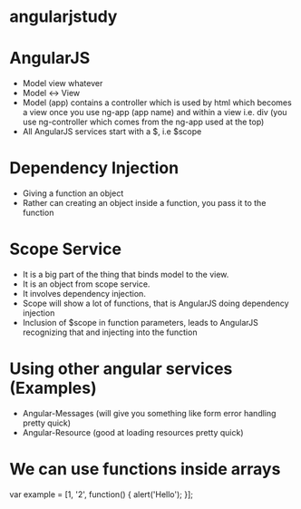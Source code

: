 # angularjstudy

# AngularJS 
- Model view whatever
- Model <-> View
- Model (app) contains a controller which is used by html which becomes a view once you use ng-app (app name)
and within a view i.e. div (you use ng-controller which comes from the ng-app used at the top)
- All AngularJS services start with a $, i.e $scope

# Dependency Injection
- Giving a function an object
- Rather can creating an object inside a function, you pass it to the function

# Scope Service
- It is a big part of the thing that binds model to the view.
- It is an object from scope service.
- It involves dependency injection.
- Scope will show a lot of functions, that is AngularJS doing dependency injection
- Inclusion of $scope in function parameters, leads to AngularJS recognizing that and injecting into the 
function

# Using other angular services (Examples)
- Angular-Messages (will give you something like form error handling pretty quick)
- Angular-Resource (good at loading resources pretty quick)

# We can use functions inside arrays
var example = [1, '2', function() { alert('Hello'); }];
